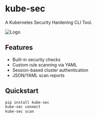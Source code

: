 # kube-sec

A Kubernetes Security Hardening CLI Tool.

![Logo](placeholder-logo.png)

## Features
- Built-in security checks
- Custom rule scanning via YAML
- Session-based cluster authentication
- JSON/YAML scan reports

## Quickstart
```bash
pip install kube-sec
kube-sec connect
kube-sec scan
```